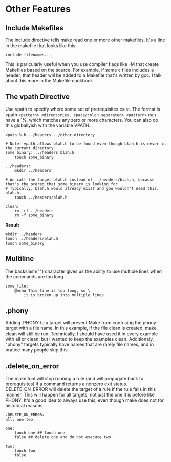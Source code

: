 # Other Features
## Include Makefiles

The include directive tells make read one or more other makefiles. It's a line in the makefile that looks like this:

    include filenames...

This is paricularly useful when you use compiler flags like -M that create Makefiles based on the source. For example, if some c files includes a header, that header will be added to a Makefile that's written by gcc. I talk about this more in the Makefile cookbook

## The vpath Directive
Use vpath to specify where some set of prerequisites exist. The format is vpath `<pattern> <directories, space/colon separated> <pattern>` can have a `%, which matches any zero or more characters. You can also do this globallyish with the variable VPATH.

    vpath %.h ../headers ../other-directory

    # Note: vpath allows blah.h to be found even though blah.h is never in the current directory
    some_binary: ../headers blah.h
        touch some_binary

    ../headers:
        mkdir ../headers

    # We call the target blah.h instead of ../headers/blah.h, because that's the prereq that some_binary is looking for
    # Typically, blah.h would already exist and you wouldn't need this.
    blah.h:
        touch ../headers/blah.h

    clean:
        rm -rf ../headers
        rm -f some_binary

**Result**

    mkdir ../headers
    touch ../headers/blah.h
    touch some_binary

## Multiline
The backslash("\") character gives us the ability to use multiple lines when the commands are too long

    some_file: 
        @echo This line is too long, so \
            it is broken up into multiple lines

## .phony
Adding .PHONY to a target will prevent Make from confusing the phony target with a file name. In this example, if the file clean is created, make clean will still be run. Technically, I should have used it in every example with all or clean, but I wanted to keep the examples clean. Additionaly, "phony" targets typically have names that are rarely file names, and in pratice many people skip this.

## .delete_on_error
The make tool will stop running a rule (and will propogate back to prerequisites) if a command returns a nonzero exit status. DELETE_ON_ERROR will delete the target of a rule if the rule fails in this manner. This will happen for all targets, not just the one it is before like PHONY. It's a good idea to always use this, even though make does not for historical reasons.

    .DELETE_ON_ERROR:
    all: one two

    one:
        touch one ## touch one
        false ## delete one and do not execute two

    two:
        touch two
        false